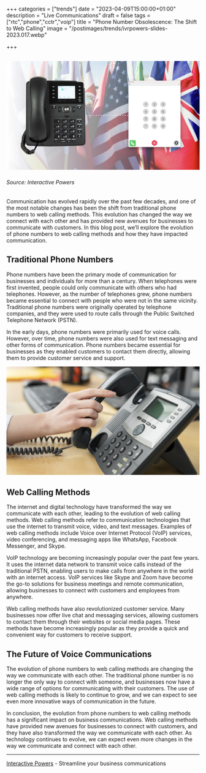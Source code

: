 +++
categories = ["trends"]
date = "2023-04-09T15:00:00+01:00"
description = "Live Communications"
draft = false
tags = ["rtc","phone","cctr","voip"]
title = "Phone Number Obsolescence: The Shift to Web Calling"
image = "/postimages/trends/ivrpowers-slides-2023.017.webp"

+++

![Phone Calls and Web Calls](/postimages/trends/ivrpowers-slides-2023.017.webp)
------------
###### Source: Interactive Powers

Communication has evolved rapidly over the past few decades, and one of the most notable changes has been the shift from traditional phone numbers to web calling methods. This evolution has changed the way we connect with each other and has provided new avenues for businesses to communicate with customers. In this blog post, we’ll explore the evolution of phone numbers to web calling methods and how they have impacted communication.

## Traditional Phone Numbers

Phone numbers have been the primary mode of communication for businesses and individuals for more than a century. When telephones were first invented, people could only communicate with others who had telephones. However, as the number of telephones grew, phone numbers became essential to connect with people who were not in the same vicinity. Traditional phone numbers were originally operated by telephone companies, and they were used to route calls through the Public Switched Telephone Network (PSTN).

In the early days, phone numbers were primarily used for voice calls. However, over time, phone numbers were also used for text messaging and other forms of communication. Phone numbers became essential for businesses as they enabled customers to contact them directly, allowing them to provide customer service and support.

![Traditional Phone Numbers](/postimages/trends/ivrpowers-slides-2023.019.webp)

## Web Calling Methods

The internet and digital technology have transformed the way we communicate with each other, leading to the evolution of web calling methods. Web calling methods refer to communication technologies that use the internet to transmit voice, video, and text messages. Examples of web calling methods include Voice over Internet Protocol (VoIP) services, video conferencing, and messaging apps like WhatsApp, Facebook Messenger, and Skype.

VoIP technology are becoming increasingly popular over the past few years. It uses the internet data network to transmit voice calls instead of the traditional PSTN, enabling users to make calls from anywhere in the world with an internet access. VoIP services like Skype and Zoom have become the go-to solutions for business meetings and remote communication, allowing businesses to connect with customers and employees from anywhere.

Web calling methods have also revolutionized customer service. Many businesses now offer live chat and messaging services, allowing customers to contact them through their websites or social media pages. These methods have become increasingly popular as they provide a quick and convenient way for customers to receive support.

## The Future of Voice Communications

The evolution of phone numbers to web calling methods are changing the way we communicate with each other. The traditional phone number is no longer the only way to connect with someone, and businesses now have a wide range of options for communicating with their customers. The use of web calling methods is likely to continue to grow, and we can expect to see even more innovative ways of communication in the future.

In conclusion, the evolution from phone numbers to web calling methods has a significant impact on business communications. Web calling methods have provided new avenues for businesses to connect with customers, and they have also transformed the way we communicate with each other. As technology continues to evolve, we can expect even more changes in the way we communicate and connect with each other.

---
[Interactive Powers](http://www.ivrpowers.com/) - Streamline your business communications




